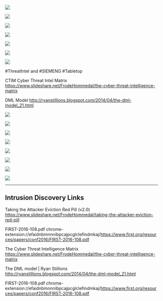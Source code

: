 
![](../../../Media/Pasted%20image%2020230402210313.png)


![](../../../Media/Pasted%20image%2020230402210331.png)

![](../../../Media/Pasted%20image%2020230402210411.png)

![](../../../Media/Pasted%20image%2020230402210423.png)

![](../../../Media/Pasted%20image%2020230402210436.png)

![](../../../Media/Pasted%20image%2020230402210451.png)

![](../../../Media/Pasted%20image%2020230402210504.png)

#ThreatIntel and #SIEMENG #Tabletop

CTIM Cyber Threat Intel Matrix
https://www.slideshare.net/FrodeHommedal/the-cyber-threat-intelligence-matrix

DML Model
http://ryanstillions.blogspot.com/2014/04/the-dml-model_21.html



![](../../../Media/Pasted%20image%2020230402210516.png)

![](../../../Media/Pasted%20image%2020230402210525.png)

![](../../../Media/Pasted%20image%2020230402210536.png)

![](../../../Media/Pasted%20image%2020230402210547.png)

![](../../../Media/Pasted%20image%2020230402210558.png)


![](../../../Media/Pasted%20image%2020230402210623.png)

![](../../../Media/Pasted%20image%2020230402210638.png)

![](../../../Media/Pasted%20image%2020230402210654.png)


---

## Intrusion Discovery Links

Taking the Attacker Eviction Red Pill (v2.0)
https://www.slideshare.net/FrodeHommedal/taking-the-attacker-eviction-red-pill

FIRST-2016-108.pdf
chrome-extension://efaidnbmnnnibpcajpcglclefindmkaj/https://www.first.org/resources/papers/conf2016/FIRST-2016-108.pdf

The Cyber Threat Intelligence Matrix
https://www.slideshare.net/FrodeHommedal/the-cyber-threat-intelligence-matrix

The DML model | Ryan Stillions
http://ryanstillions.blogspot.com/2014/04/the-dml-model_21.html

FIRST-2016-108.pdf
chrome-extension://efaidnbmnnnibpcajpcglclefindmkaj/https://www.first.org/resources/papers/conf2016/FIRST-2016-108.pdf



